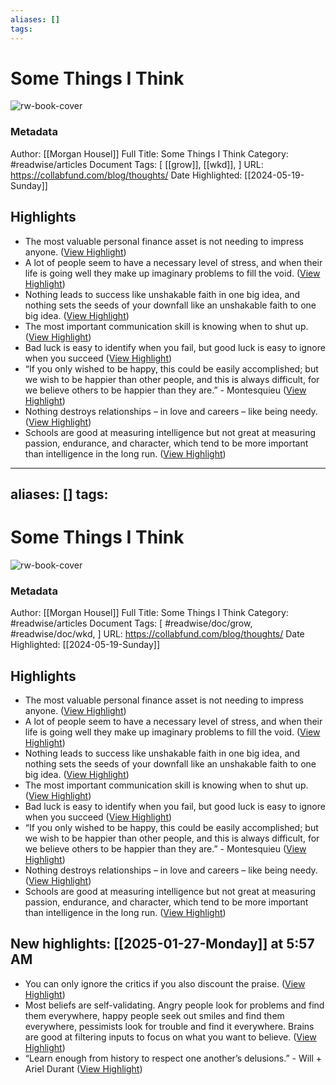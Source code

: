 ```yaml
---
aliases: []
tags:
---
```

# Some Things I Think

![rw-book-cover](https://collabfund.com/assets/images/og-image.jpg)
### Metadata
Author: [[Morgan Housel]]
Full Title: Some Things I Think
Category: #readwise/articles
Document Tags: [ [[grow]],  [[wkd]], ]
URL: https://collabfund.com/blog/thoughts/
Date Highlighted: [[2024-05-19-Sunday]]

## Highlights
- The most valuable personal finance asset is not needing to impress anyone. ([View Highlight](https://read.readwise.io/read/01hy8p3kdqfx5rw3pgcr4860c0))
- A lot of people seem to have a necessary level of stress, and when their life is going well they make up imaginary problems to fill the void. ([View Highlight](https://read.readwise.io/read/01hy8p2jzp5qrp2r8vfgk7fr13))
- Nothing leads to success like unshakable faith in one big idea, and nothing sets the seeds of your downfall like an unshakable faith to one big idea. ([View Highlight](https://read.readwise.io/read/01hy8nm56vf6pr6p97pawrqd00))
- The most important communication skill is knowing when to shut up. ([View Highlight](https://read.readwise.io/read/01hy8nncbhkmggz8n0qdgvzbpp))
- Bad luck is easy to identify when you fail, but good luck is easy to ignore when you succeed ([View Highlight](https://read.readwise.io/read/01hy8nshg9s3shh2142n1yt7m9))
- “If you only wished to be happy, this could be easily accomplished; but we wish to be happier than other people, and this is always difficult, for we believe others to be happier than they are.” - Montesquieu ([View Highlight](https://read.readwise.io/read/01hy8nvkg7vme36r8gx7xdqpbp))
- Nothing destroys relationships – in love and careers – like being needy. ([View Highlight](https://read.readwise.io/read/01hy8nx7aqf2s4jjjjb0xc9g9w))
- Schools are good at measuring intelligence but not great at measuring passion, endurance, and character, which tend to be more important than intelligence in the long run. ([View Highlight](https://read.readwise.io/read/01hy8nynbcpyycsgtjbsf2b4v9))
---
aliases: []
tags:
---
# Some Things I Think

![rw-book-cover](https://collabfund.com/assets/images/og-image.jpg)
### Metadata
Author: [[Morgan Housel]]
Full Title: Some Things I Think
Category: #readwise/articles
Document Tags: [ #readwise/doc/grow,  #readwise/doc/wkd, ]
URL: https://collabfund.com/blog/thoughts/
Date Highlighted: [[2024-05-19-Sunday]]

## Highlights
- The most valuable personal finance asset is not needing to impress anyone. ([View Highlight](https://read.readwise.io/read/01hy8p3kdqfx5rw3pgcr4860c0))
- A lot of people seem to have a necessary level of stress, and when their life is going well they make up imaginary problems to fill the void. ([View Highlight](https://read.readwise.io/read/01hy8p2jzp5qrp2r8vfgk7fr13))
- Nothing leads to success like unshakable faith in one big idea, and nothing sets the seeds of your downfall like an unshakable faith to one big idea. ([View Highlight](https://read.readwise.io/read/01hy8nm56vf6pr6p97pawrqd00))
- The most important communication skill is knowing when to shut up. ([View Highlight](https://read.readwise.io/read/01hy8nncbhkmggz8n0qdgvzbpp))
- Bad luck is easy to identify when you fail, but good luck is easy to ignore when you succeed ([View Highlight](https://read.readwise.io/read/01hy8nshg9s3shh2142n1yt7m9))
- “If you only wished to be happy, this could be easily accomplished; but we wish to be happier than other people, and this is always difficult, for we believe others to be happier than they are.” - Montesquieu ([View Highlight](https://read.readwise.io/read/01hy8nvkg7vme36r8gx7xdqpbp))
- Nothing destroys relationships – in love and careers – like being needy. ([View Highlight](https://read.readwise.io/read/01hy8nx7aqf2s4jjjjb0xc9g9w))
- Schools are good at measuring intelligence but not great at measuring passion, endurance, and character, which tend to be more important than intelligence in the long run. ([View Highlight](https://read.readwise.io/read/01hy8nynbcpyycsgtjbsf2b4v9))
## New highlights: [[2025-01-27-Monday]] at 5:57 AM
- You can only ignore the critics if you also discount the praise. ([View Highlight](https://read.readwise.io/read/01jjgrb8933q1qvdj4g895nkr8))
- Most beliefs are self-validating. Angry people look for problems and find them everywhere, happy people seek out smiles and find them everywhere, pessimists look for trouble and find it everywhere. Brains are good at filtering inputs to focus on what you want to believe. ([View Highlight](https://read.readwise.io/read/01jjgrcrra0wdd3h0ed4578t9k))
- “Learn enough from history to respect one another’s delusions.” - Will + Ariel Durant ([View Highlight](https://read.readwise.io/read/01jjgrna7bq4xed3e4bkdmx8m7))

